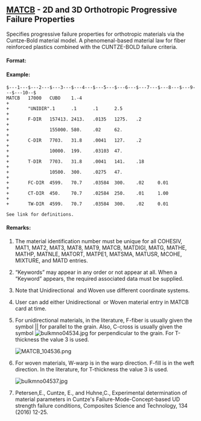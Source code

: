 ## [MATCB](https://help.hexagonmi.com/bundle/MSC_Nastran_2022.4/page/Nastran_Combined_Book/qrg/bulkmno/TOC.MATCB.xhtml) - 2D and 3D Orthotropic Progressive Failure Properties

Specifies progressive failure properties for orthotropic materials via the Cuntze-Bold material model. A phenomenal-based material law for fiber reinforced plastics combined with the CUNTZE-BOLD failure criteria.

#### Format:

#### Example:

```nastran
$---1---$---2---$---3---$---4---$---5---$---6---$---7---$---8---$---9---$---10--$
MATCB   17000   CUBO    1.-4                                            +
+       "UNIDIR".1      .1      .1      2.5                             +
+       F-DIR   157413. 2413.   .0135   1275.   .2                      +
+               155000. 580.    .02     62.                             +
+       C-DIR   7703.   31.8    .0041   127.    .2                      +
+               10000.  199.    .03103  47.                             +
+       T-DIR   7703.   31.8    .0041   141.    .18                     +
+               10500.  300.    .0275   47.                             +
+       FC-DIR  4599.   70.7    .03584  300.    .02     0.01            +
+       CT-DIR  450.    70.7    .02584  250.    .01     1.00            +
+       TW-DIR  4599.   70.7    .03584  300.    .02     0.01
```

    See link for definitions.

#### Remarks:

1. The material identification number must be unique for all COHESIV, MAT1, MAT2, MAT3, MAT8, MAT9, MATCB, MATDIGI, MATG, MATHE, MATHP, MATNLE, MATORT, MATPE1, MATSMA, MATUSR, MCOHE, MIXTURE, and MATD entries.
2. “Keywords” may appear in any order or not appear at all. When a “Keyword” appears, the required associated data must be supplied.
3. Note that  Unidirectional  and  Woven  use different coordinate systems.
4. User can add either  Unidirectional  or  Woven  material entry in MATCB card at time.
5. For unidirectional materials, in the literature, F-fiber is usually given the symbol || for parallel to the grain. Also, C-cross is usually given the symbol  ![bulkmno04534.jpg](https://help-be.hexagonmi.com/bundle/MSC_Nastran_2022.4/page/Nastran_Combined_Book/qrg/bulkmno/../../../assets/bulkmno04534.jpg?_LANG=enus) for perpendicular to the grain. For T-thickness the value 3 is used.
    
    ![MATCB_104536.png](https://help-be.hexagonmi.com/bundle/MSC_Nastran_2022.4/page/Nastran_Combined_Book/qrg/bulkmno/../../../assets/MATCB_104536.png?_LANG=enus)

6. For woven materials, W-warp is in the warp direction. F-fill is in the weft direction. In the literature, for T-thickness the value 3 is used.
    
    ![bulkmno04537.jpg](https://help-be.hexagonmi.com/bundle/MSC_Nastran_2022.4/page/Nastran_Combined_Book/qrg/bulkmno/../../../assets/bulkmno04537.jpg?_LANG=enus)
    
7. Petersen,E., Cuntze, E., and Huhne,C., Experimental determination of material parameters in Cuntze's Failure-Mode-Concept-based UD strength failure conditions, Composites Science and Technology, 134 (2016) 12-25.
